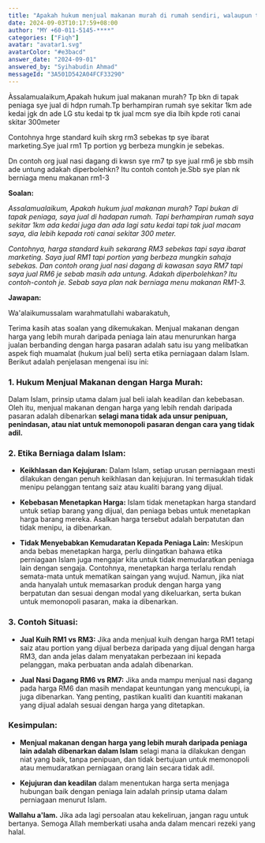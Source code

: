 ```yaml
---
title: "Apakah hukum menjual makanan murah di rumah sendiri, walaupun terdapat kedai lain berhampiran yang menjual harga standard?"
date: 2024-09-03T10:17:59+08:00
author: "MY +60-011-5145-****"
categories: ["Fiqh"]
avatar: "avatar1.svg"
avatarColor: "#e3bacd"
answer_date: "2024-09-01"
answered_by: "Syihabudin Ahmad"
messageId: "3A501D542A04FCF33290"
---
```


Àssalamualaikum,Apakah hukum jual makanan murah? Tp bkn di tapak peniaga sye jual di hdpn rumah.Tp berhampiran rumah sye sekitar 1km ade kedai jgk dn ade LG stu kedai tp tk jual mcm sye dia lbih kpde roti canai skitar 300meter


Contohnya hrge standard kuih skrg rm3 sebekas tp sye ibarat marketing.Sye jual rm1 Tp portion yg berbeza mungkin je sebekas.

Dn contoh org jual nasi dagang di kwsn sye rm7 tp sye jual rm6 je sbb msih ade untung adakah diperbolehkn?  Itu contoh contoh je.Sbb sye plan nk berniaga menu makanan rm1-3

<!--more-->

**Soalan:**

*Assalamualaikum, Apakah hukum jual makanan murah? Tapi bukan di tapak peniaga, saya jual di hadapan rumah. Tapi berhampiran rumah saya sekitar 1km ada kedai juga dan ada lagi satu kedai tapi tak jual macam saya, dia lebih kepada roti canai sekitar 300 meter.*

*Contohnya, harga standard kuih sekarang RM3 sebekas tapi saya ibarat marketing. Saya jual RM1 tapi portion yang berbeza mungkin sahaja sebekas. Dan contoh orang jual nasi dagang di kawasan saya RM7 tapi saya jual RM6 je sebab masih ada untung. Adakah diperbolehkan? Itu contoh-contoh je. Sebab saya plan nak berniaga menu makanan RM1-3.*

**Jawapan:**

Wa'alaikumussalam warahmatullahi wabarakatuh,

Terima kasih atas soalan yang dikemukakan. Menjual makanan dengan harga yang lebih murah daripada peniaga lain atau menurunkan harga jualan berbanding dengan harga pasaran adalah satu isu yang melibatkan aspek fiqh muamalat (hukum jual beli) serta etika perniagaan dalam Islam. Berikut adalah penjelasan mengenai isu ini:

### 1. **Hukum Menjual Makanan dengan Harga Murah:**

Dalam Islam, prinsip utama dalam jual beli ialah keadilan dan kebebasan. Oleh itu, menjual makanan dengan harga yang lebih rendah daripada pasaran adalah dibenarkan **selagi mana tidak ada unsur penipuan, penindasan, atau niat untuk memonopoli pasaran dengan cara yang tidak adil.** 

### 2. **Etika Berniaga dalam Islam:**

- **Keikhlasan dan Kejujuran:** Dalam Islam, setiap urusan perniagaan mesti dilakukan dengan penuh keikhlasan dan kejujuran. Ini termasuklah tidak menipu pelanggan tentang saiz atau kualiti barang yang dijual.

- **Kebebasan Menetapkan Harga:** Islam tidak menetapkan harga standard untuk setiap barang yang dijual, dan peniaga bebas untuk menetapkan harga barang mereka. Asalkan harga tersebut adalah berpatutan dan tidak menipu, ia dibenarkan.

- **Tidak Menyebabkan Kemudaratan Kepada Peniaga Lain:** Meskipun anda bebas menetapkan harga, perlu diingatkan bahawa etika perniagaan Islam juga mengajar kita untuk tidak memudaratkan peniaga lain dengan sengaja. Contohnya, menetapkan harga terlalu rendah semata-mata untuk mematikan saingan yang wujud. Namun, jika niat anda hanyalah untuk memasarkan produk dengan harga yang berpatutan dan sesuai dengan modal yang dikeluarkan, serta bukan untuk memonopoli pasaran, maka ia dibenarkan.

### 3. **Contoh Situasi:**

- **Jual Kuih RM1 vs RM3:** Jika anda menjual kuih dengan harga RM1 tetapi saiz atau portion yang dijual berbeza daripada yang dijual dengan harga RM3, dan anda jelas dalam menyatakan perbezaan ini kepada pelanggan, maka perbuatan anda adalah dibenarkan.

- **Jual Nasi Dagang RM6 vs RM7:** Jika anda mampu menjual nasi dagang pada harga RM6 dan masih mendapat keuntungan yang mencukupi, ia juga dibenarkan. Yang penting, pastikan kualiti dan kuantiti makanan yang dijual adalah sesuai dengan harga yang ditetapkan.

### Kesimpulan:

- **Menjual makanan dengan harga yang lebih murah daripada peniaga lain adalah dibenarkan dalam Islam** selagi mana ia dilakukan dengan niat yang baik, tanpa penipuan, dan tidak bertujuan untuk memonopoli atau memudaratkan perniagaan orang lain secara tidak adil.
  
- **Kejujuran dan keadilan** dalam menentukan harga serta menjaga hubungan baik dengan peniaga lain adalah prinsip utama dalam perniagaan menurut Islam.

**Wallahu a'lam.** Jika ada lagi persoalan atau kekeliruan, jangan ragu untuk bertanya. Semoga Allah memberkati usaha anda dalam mencari rezeki yang halal.
